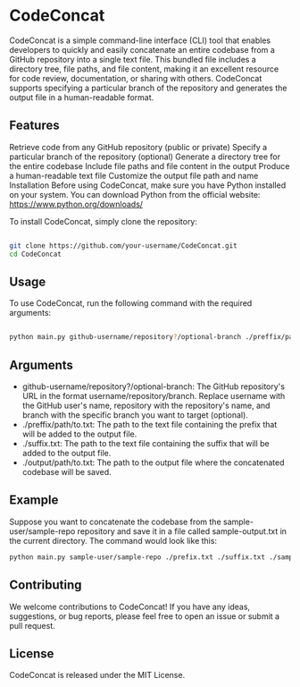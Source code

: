 # CodeConcat

CodeConcat is a simple command-line interface (CLI) tool that enables developers to quickly and easily concatenate an entire codebase from a GitHub repository into a single text file. This bundled file includes a directory tree, file paths, and file content, making it an excellent resource for code review, documentation, or sharing with others. CodeConcat supports specifying a particular branch of the repository and generates the output file in a human-readable format.

## Features

Retrieve code from any GitHub repository (public or private)
Specify a particular branch of the repository (optional)
Generate a directory tree for the entire codebase
Include file paths and file content in the output
Produce a human-readable text file
Customize the output file path and name
Installation
Before using CodeConcat, make sure you have Python installed on your system. You can download Python from the official website: https://www.python.org/downloads/

To install CodeConcat, simply clone the repository:

```bash

git clone https://github.com/your-username/CodeConcat.git
cd CodeConcat
```

## Usage

To use CodeConcat, run the following command with the required arguments:

```bash

python main.py github-username/repository?/optional-branch ./preffix/path/to.txt ./suffix.txt ./output/path/to.txt
```

## Arguments

- github-username/repository?/optional-branch: The GitHub repository's URL in the format username/repository/branch. Replace username with the GitHub user's name, repository with the repository's name, and branch with the specific branch you want to target (optional).
- ./preffix/path/to.txt: The path to the text file containing the prefix that will be added to the output file.
- ./suffix.txt: The path to the text file containing the suffix that will be added to the output file.
- ./output/path/to.txt: The path to the output file where the concatenated codebase will be saved.

## Example

Suppose you want to concatenate the codebase from the sample-user/sample-repo repository and save it in a file called sample-output.txt in the current directory. The command would look like this:

```bash
python main.py sample-user/sample-repo ./prefix.txt ./suffix.txt ./sample-output.txt
```

## Contributing

We welcome contributions to CodeConcat! If you have any ideas, suggestions, or bug reports, please feel free to open an issue or submit a pull request.

## License

CodeConcat is released under the MIT License.
